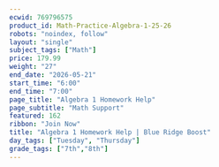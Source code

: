 ```yaml
---
ecwid: 769796575
product_id: Math-Practice-Algebra-1-25-26
robots: "noindex, follow"
layout: "single"
subject_tags: ["Math"]
price: 179.99
weight: "27"
end_date: "2026-05-21"
start_time: "6:00"
end_time: "7:00"
page_title: "Algebra 1 Homework Help"
page_subtitle: "Math Support"
featured: 162
ribbon: "Join Now"
title: "Algebra 1 Homework Help | Blue Ridge Boost"
day_tags: ["Tuesday", "Thursday"]
grade_tags: ["7th","8th"]
---
```

